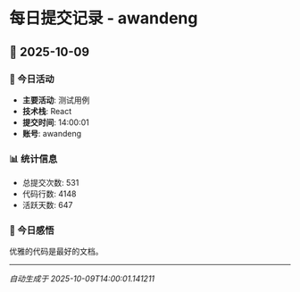 # 每日提交记录 - awandeng

## 📅 2025-10-09

### 🎯 今日活动
- **主要活动**: 测试用例
- **技术栈**: React
- **提交时间**: 14:00:01
- **账号**: awandeng

### 📊 统计信息
- 总提交次数: 531
- 代码行数: 4148
- 活跃天数: 647

### 💭 今日感悟
优雅的代码是最好的文档。

---
*自动生成于 2025-10-09T14:00:01.141211*
